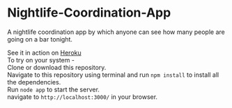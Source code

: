 # Nightlife-Coordination-App
A nightlife coordination app by which anyone can see how many people are going on a bar tonight.  
  
See it in action on [Heroku](https://kunal-nightlife-app.herokuapp.com)  
To try on your system -  
Clone or download this repository.  
Navigate to this repository using terminal and run `npm install` to install all the dependencies.  
Run `node app` to start the server.  
navigate to `http://localhost:3000/` in your browser.  
